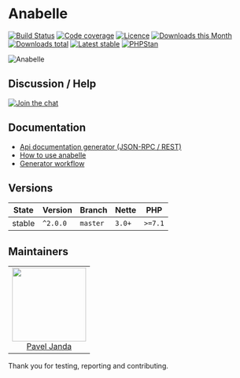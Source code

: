 # Anabelle

[![Build Status](https://img.shields.io/travis/contributte/anabelle.svg?style=flat-square)](https://travis-ci.org/contributte/anabelle)
[![Code coverage](https://img.shields.io/coveralls/contributte/anabelle.svg?style=flat-square)](https://coveralls.io/r/contributte/anabelle)
[![Licence](https://img.shields.io/packagist/l/contributte/anabelle.svg?style=flat-square)](https://packagist.org/packages/contributte/anabelle)
[![Downloads this Month](https://img.shields.io/packagist/dm/contributte/anabelle.svg?style=flat-square)](https://packagist.org/packages/contributte/anabelle)
[![Downloads total](https://img.shields.io/packagist/dt/contributte/anabelle.svg?style=flat-square)](https://packagist.org/packages/contributte/anabelle)
[![Latest stable](https://img.shields.io/packagist/v/contributte/anabelle.svg?style=flat-square)](https://packagist.org/packages/contributte/anabelle)
[![PHPStan](https://img.shields.io/badge/PHPStan-enabled-brightgreen.svg?style=flat-square)](https://github.com/phpstan/phpstan)

![](https://github.com/contributte/anabelle/blob/master/.docs/assets/anabelle.png "Anabelle")

## Discussion / Help

[![Join the chat](https://img.shields.io/gitter/room/contributte/contributte.svg?style=flat-square)](http://bit.ly/ctteg)

## Documentation

- [Api documentation generator \(JSON-RPC / REST\)](.docs/README.md#api-documentation-generator-json-rpc--rest)
- [How to use anabelle](.docs/README.md#how-to-use-anabelle)
- [Generator workflow](.docs/README.md#generator-workflow)

## Versions

| State  | Version  | Branch   | Nette  | PHP     |
|--------|----------|----------|--------|---------|
| stable | `^2.0.0` | `master` | `3.0+` | `>=7.1` |

## Maintainers

<table>
  <tbody>
    <tr>
      <td align="center">
        <a href="https://github.com/paveljanda">
            <img width="150" height="150" src="https://avatars0.githubusercontent.com/u/1488874?s=150&v=4">
        </a>
        </br>
        <a href="https://github.com/paveljanda">Pavel Janda</a>
      </td>
    </tr>
  </tbody>
</table>

Thank you for testing, reporting and contributing.
